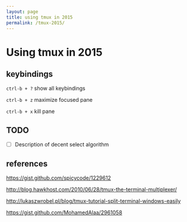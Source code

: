 ```yaml
---
layout: page
title: using tmux in 2015
permalink: /tmux-2015/
---
```


# Using tmux in 2015

## keybindings

`ctrl-b + ?` show all keybindings

`ctrl-b + z` maximize focused pane

`ctrl-b + x` kill pane

## TODO

- [ ] Description of decent select algorithm

## references

https://gist.github.com/spicycode/1229612

http://blog.hawkhost.com/2010/06/28/tmux-the-terminal-multiplexer/

http://lukaszwrobel.pl/blog/tmux-tutorial-split-terminal-windows-easily

https://gist.github.com/MohamedAlaa/2961058

